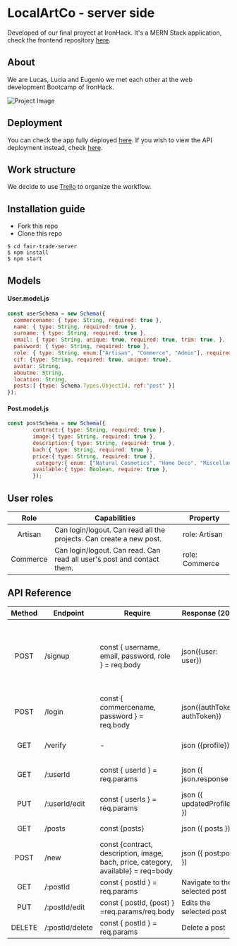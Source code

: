 # LocalArtCo - server side
Developed of our final proyect at IronHack. It's a MERN Stack application, check the frontend repository [here](https://github.com/eoGimenez/fair-trade-client).

## About
We are Lucas, Lucia and Eugenio we met each other at the web development Bootcamp of IronHack. 

![Project Image](# "Project Image")

## Deployment
You can check the app fully deployed [here](#). If you wish to view the API deployment instead, check [here](#).

## Work structure
We decide to use [Trello](https://trello.com/b/pWR9rkVU/app) to organize the workflow.

## Installation guide
- Fork this repo
- Clone this repo 

```shell
$ cd fair-trade-server
$ npm install
$ npm start
```

## Models
#### User.model.js
```js
const userSchema = new Schema({
  commercename: { type: String, required: true },
  name: { type: String, required: true },
  surname: { type: String, required: true },
  email: { type: String, unique: true, required: true, trim: true, },
  password: { type: String, required: true },
  role: { type: String, enum:["Artisan", "Commerce", "Admin"], required: true},
  cif: {type: String, required: true, unique: true},
  avatar: String,
  aboutme: String,
  location: String,
  posts:[ {type: Schema.Types.ObjectId, ref:"post" }]
});
```
#### Post.model.js
```js
const postSchema = new Schema({
        contract:{ type: String, required: true },
        image:{ type: String, required: true },
        description:{ type: String, required: true },
        bach:{ type: String, required: true },
        price:{ type: String, required: true },
         category:{ enum: ["Natural Cosmetics", "Home Deco", "Miscellaneous", "Fabric & Fashion" ],    require: true },
        available:{ type: Boolean, require: true },
        });
```



## User roles
| Role  | Capabilities                                                                                                                               | Property       |
| :---: | ------------------------------------------------------------------------------------------------------------------------------------------ | -------------- |
| Artisan  | Can login/logout. Can read all the projects. Can create a new post.                                                                       | role: Artisan |
| Commerce | Can login/logout. Can read. Can read all user's post and contact them. | role: Commerce  |

## API Reference
| Method | Endpoint                    | Require                                             | Response (200)                                                        | Action                                                                    |
| :----: | --------------------------- | --------------------------------------------------- |---------------------------------------------------------------------- | ------------------------------------------------------------------------- |
| POST| /signup | const { username, email, password, role } = req.body | json({user: user}) | Registers the user in the database and returns the logged in user. |
| POST | /login | const { commercename, password } = req.body | json({authToken: authToken}) | Log in an user already registered.|
| GET| /verify | -| json ({profile}) | Navigate to user's profile|
| GET| /:userId| const { userId } = req.params | json ({ json.response })| Return to user's profile|
|PUT| /:userId/edit| const { userIs } = req.params| json ({ updatedProfile }) | Edits the User's profile|
|GET| /posts| const {posts} | json ({ posts })| Return a post's list|
|POST| /new| const {contract, description, image, bach, price, category, available} = req=body | json ({ post:post }) | Adds a new Post|
|GET| /:postId| const { postId } = req.params | Navigate to the selected post|
|PUT| /:postId/edit | const { postId, {post} } =req.params/req.body | Edits the selected post|
|DELETE| /:postId/delete| const { postId } = req.params | Delete a post|